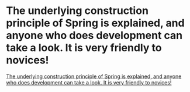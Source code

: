 # The underlying construction principle of Spring is explained, and anyone who does development can take a look. It is very friendly to novices!
[The underlying construction principle of Spring is explained, and anyone who does development can take a look. It is very friendly to novices!](https://aiwithcloud.com/2022/09/19/the_underlying_construction_principle_of_spring_is_explained_and_anyone_who_does_development_can_take_a_look-_it_is_very_friendly_to_novices/)